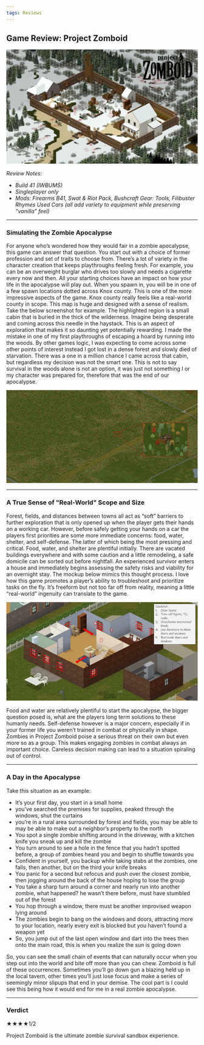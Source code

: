 ```yaml
---
tags: Reviews
---
```


## Game Review: Project Zomboid

![alt text](/images/titlecardPZ2.jpg)

_Review Notes:_
* _Build 41 (IWBUMS)_
* _Singleplayer only_
* _Mods: Firearms B41, Swat & Riot Pack, Bushcraft Gear: Tools, Filibuster Rhymes Used Cars (all add variety to equipment while preserving “vanilla” feel)_

---

### Simulating the Zombie Apocalypse

For anyone who’s wondered how they would fair in a zombie apocalypse, this game can answer that question. You start out with a choice of former profession and set of traits to choose from. There’s a lot of variety in the character creation that keeps playthroughs feeling fresh.  For example, you can be an overweight burglar who drives too slowly and needs a cigarette every now and then. All your starting choices have an impact on how your life in the apocalypse will play out. When you spawn in, you will be in one of a few spawn locations dotted across Knox county. This is one of the more impressive aspects of the game. Knox county really feels like a real-world county in scope. This map is huge and designed with a sense of realism. Take the below screenshot for example. The highlighted region is a small cabin that is buried in the thick of the wilderness. Imagine being desperate and coming across this needle in the haystack. This is an aspect of exploration that makes it so daunting yet potentially rewarding. I made the mistake in one of my first playthroughs of escaping a hoard by running into the woods. By other games logic, I was expecting to come across some other points of interest instead I got lost in a dense forest and slowly died of starvation. There was a one in a million chance I came across that cabin, but regardless my decision was not the smart one. This is not to say survival in the woods alone is not an option, it was just not something I or my character was prepared for, therefore that was the end of our apocalypse.

![alt text](/images/PZ_Woods.png) 

---

### A True Sense of "Real-World" Scope and Size

Forest, fields, and distances between towns all act as “soft” barriers to further exploration that is only opened up when the player gets their hands on a working car. However, before safely getting your hands on a car the players first priorities are some more immediate concerns: food, water, shelter, and self-defense. The latter of which being the most pressing and critical. Food, water, and shelter are plentiful initially. There are vacated buildings everywhere and with some caution and a little remodeling, a safe domicile can be sorted out before nightfall. An experienced survivor enters a house and immediately begins assessing the safety risks and viability for an overnight stay. The mockup below mimics this thought process. I love how this game promotes a player’s ability to troubleshoot and prioritize tasks on the fly. It’s freeform but not too far off from reality, meaning a little “real-world” ingenuity can translate to the game.

![alt text](/images/PZ_HomeDef.png)

Food and water are relatively plentiful to start the apocalypse, the bigger question posed is, what are the players long term solutions to these humanly needs. Self-defense however is a major concern, especially if in your former life you weren’t trained in combat or physically in shape. Zombies in Project Zomboid poise a serious threat on their own but even more so as a group. This makes engaging zombies in combat always an important choice. Careless decision making can lead to a situation spiraling out of control. 

---
### A Day in the Apocalypse

Take this situation as an example: 
*	It’s your first day, you start in a small home
*	you’ve searched the premises for supplies, peaked through the windows, shut the curtains
*	you’re in a rural area surrounded by forest and fields, you may be able to may be able to make out a neighbor’s property to the north
*	You spot a single zombie shifting around in the driveway, with a kitchen knife you sneak up and kill the zombie
*	You turn around to see a hole in the fence that you hadn’t spotted before, a group of zombies heard you and begin to shuffle towards you
*	Confident in yourself, you backup while taking stabs at the zombies, one falls, then another, but on the third your knife breaks
*	You panic for a second but refocus and push over the closest zombie, then jogging around the back of the house hoping to lose the group
*	You take a sharp turn around a corner and nearly run into another zombie, what happened? he wasn’t there before, must have stumbled out of the forest
*	You hop through a window, there must be another improvised weapon lying around
*	The zombies begin to bang on the windows and doors, attracting more to your location, nearly every exit is blocked but you haven’t found a weapon yet
*	So, you jump out of the last open window and dart into the trees then onto the main road, this is when you realize the sun is going down

So, you can see the small chain of events that can naturally occur when you step out into the world and bite off more than you can chew. Zomboid is full of these occurrences. Sometimes you’ll go down gun a blazing held up in the local tavern, other times you’ll just lose focus and make a series of seemingly minor slipups that end in your demise. The cool part is I could see this being how it would end for me in a real zombie apocalypse. 

---
### Verdict

★★★★1/2

Project Zomboid is the ultimate zombie survival sandbox experience.




